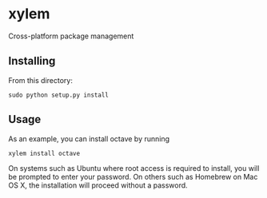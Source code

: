 xylem
=====
Cross-platform package management

Installing
----------

From this directory:

    sudo python setup.py install

Usage
-----
As an example, you can install octave by running

    xylem install octave

On systems such as Ubuntu where root access is required to install, you will be
prompted to enter your password. On others such as Homebrew on Mac OS X, the
installation will proceed without a password.

